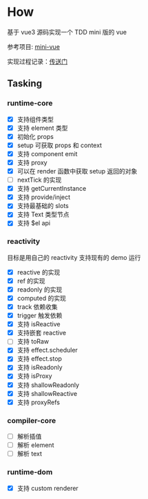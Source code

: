 <!--
 * @Author: Lin zefan
 * @Date: 2022-03-15 14:38:12
 * @LastEditTime: 2022-04-01 21:45:43
 * @LastEditors: Lin zefan
 * @Description:
 * @FilePath: \mini-vue3\README.md
 *
-->
<!-- [CN](README.md) / [EN](README_EN.md) -->

# How

基于 vue3 源码实现一个 TDD mini 版的 vue<br>

参考项目: [mini-vue](https://github.com/cuixiaorui/mini-vue) <br>

实现过程记录：[传送门](https://juejin.cn/column/6975739941984665630)

## Tasking

### runtime-core

- [x] 支持组件类型
- [x] 支持 element 类型
- [x] 初始化 props
- [x] setup 可获取 props 和 context
- [x] 支持 component emit
- [x] 支持 proxy
- [x] 可以在 render 函数中获取 setup 返回的对象
- [ ] nextTick 的实现
- [x] 支持 getCurrentInstance
- [x] 支持 provide/inject
- [x] 支持最基础的 slots
- [x] 支持 Text 类型节点
- [x] 支持 $el api

### reactivity

目标是用自己的 reactivity 支持现有的 demo 运行

- [x] reactive 的实现
- [x] ref 的实现
- [x] readonly 的实现
- [x] computed 的实现
- [x] track 依赖收集
- [x] trigger 触发依赖
- [x] 支持 isReactive
- [x] 支持嵌套 reactive
- [ ] 支持 toRaw
- [x] 支持 effect.scheduler
- [x] 支持 effect.stop
- [x] 支持 isReadonly
- [x] 支持 isProxy
- [x] 支持 shallowReadonly
- [x] 支持 shallowReactive
- [x] 支持 proxyRefs

### compiler-core

- [ ] 解析插值
- [ ] 解析 element
- [ ] 解析 text

### runtime-dom

- [x] 支持 custom renderer
